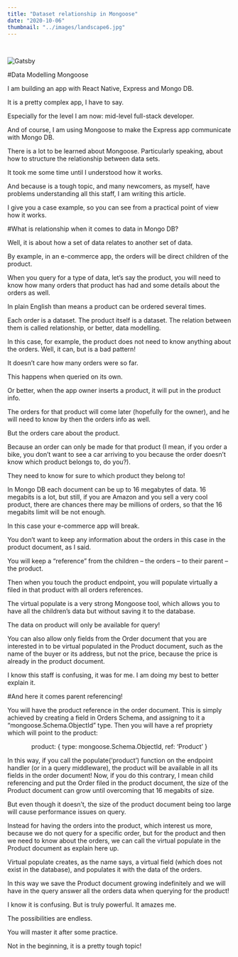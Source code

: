 ```yaml
---
title: "Dataset relationship in Mongoose"
date: "2020-10-06"
thumbnail: "../images/landscape6.jpg"
---
```


</br>

![Gatsby](../images/landscape6.jpg)

#Data Modelling Mongoose

I am building an app with React Native, Express and Mongo DB.

It is a pretty complex app, I have to say.

Especially for the level I am now: mid-level full-stack developer.

And of course, I am using Mongoose to make the Express app communicate with Mongo DB.

There is a lot to be learned about Mongoose. Particularly speaking, about how to structure the relationship between data sets.

It took me some time until I understood how it works.

And because is a tough topic, and many newcomers, as myself, have problems understanding all this staff, I am writing this article.

I give you a case example, so you can see from a practical point of view how it works.

#What is relationship when it comes to data in Mongo DB?

Well, it is about how a set of data relates to another set of data.

By example, in an e-commerce app, the orders will be direct children of the product.

When you query for a type of data, let’s say the product, you will need to know how many orders that product has had and some details about the orders as well.

In plain English than means a product can be ordered several times.

Each order is a dataset. The product itself is a dataset. The relation between them is called relationship, or better, data modelling.

In this case, for example, the product does not need to know anything about the orders. Well, it can, but is a bad pattern!

It doesn’t care how many orders were so far.

This happens when queried on its own.

Or better, when the app owner inserts a product, it will put in the product info.

The orders for that product will come later (hopefully for the owner), and he will need to know by then the orders info as well.

But the orders care about the product.

Because an order can only be made for that product (I mean, if you order a bike, you don’t want to see a car arriving to you because the order doesn’t know which product belongs to, do you?).

They need to know for sure to which product they belong to!

In Mongo DB each document can be up to 16 megabytes of data. 16 megabits is a lot, but still, if you are Amazon and you sell a very cool product, there are chances there may be millions of orders, so that the 16 megabits limit will be not enough.

In this case your e-commerce app will break.

You don’t want to keep any information about the orders in this case in the product document, as I said.

You will keep a “reference” from the children – the orders – to their parent – the product.

Then when you touch the product endpoint, you will populate virtually a filed in that product with all orders references.

The virtual populate is a very strong Mongoose tool, which allows you to have all the children’s data but without saving it to the database.

The data on product will only be available for query!

You can also allow only fields from the Order document that you are interested in to be virtual populated in the Product document, such as the name of the buyer or its address, but not the price, because the price is already in the product document.

I know this staff is confusing, it was for me. I am doing my best to better explain it.

#And here it comes parent referencing!

You will have the product reference in the order document. This is simply achieved by creating a field in Orders Schema, and assigning to it a “mongoose.Schema.ObjectId” type. Then you will have a ref propriety which will point to the product:

<center>product:
{
type: mongoose.Schema.ObjectId,
ref: ‘Product’
}</center>

In this way, if you call the populate(‘product’) function on the endpoint handler (or in a query middleware), the product will be available in all its fields in the order document!
Now, if you do this contrary, I mean child referencing and put the Order filed in the product document, the size of the Product document can grow until overcoming that 16 megabits of size.

But even though it doesn’t, the size of the product document being too large will cause performance issues on query.

Instead for having the orders into the product, which interest us more, because we do not query for a specific order, but for the product and then we need to know about the orders, we can call the virtual populate in the Product document as explain here up.

Virtual populate creates, as the name says, a virtual field (which does not exist in the database), and populates it with the data of the orders.

In this way we save the Product document growing indefinitely and we will have in the query answer all the orders data when querying for the product!

I know it is confusing. But is truly powerful. It amazes me.

The possibilities are endless.

You will master it after some practice.

Not in the beginning, it is a pretty tough topic!
